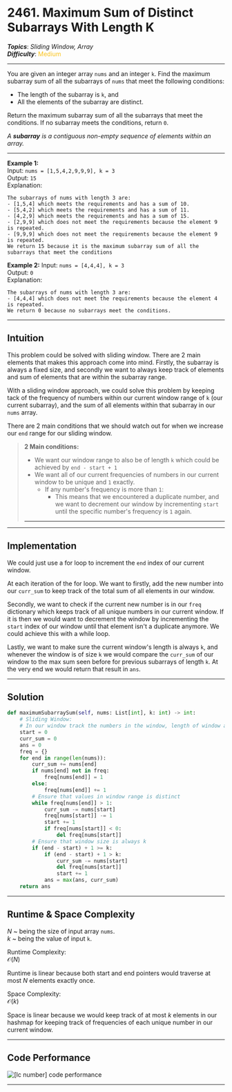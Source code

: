 # 2461. Maximum Sum of Distinct Subarrays With Length K
***Topics***: *Sliding Window, Array*  
***Difficulty***: <span style="color: #fac31d;">Medium</span>
<!-- green: #46c6c2, yellow: #fac31d, red: #f8615c-->
---
You are given an integer array `nums` and an integer `k`. Find the maximum subarray sum of all the subarrays of `nums` that meet the following conditions:  
- The length of the subarray is `k`, and
- All the elements of the subarray are distinct.  

Return the maximum subarray sum of all the subarrays that meet the conditions. If no subarray meets the conditions, return `0`.

*A ***subarray*** is a contiguous non-empty sequence of elements within an array.*

---
**Example 1:**  
Input: `nums = [1,5,4,2,9,9,9], k = 3`  
Output: `15`  
Explanation:
```
The subarrays of nums with length 3 are:
- [1,5,4] which meets the requirements and has a sum of 10.
- [5,4,2] which meets the requirements and has a sum of 11.
- [4,2,9] which meets the requirements and has a sum of 15.
- [2,9,9] which does not meet the requirements because the element 9 is repeated.
- [9,9,9] which does not meet the requirements because the element 9 is repeated.
We return 15 because it is the maximum subarray sum of all the subarrays that meet the conditions
```

**Example 2:**
Input: `nums = [4,4,4], k = 3`  
Output: `0`  
Explanation:
```
The subarrays of nums with length 3 are:
- [4,4,4] which does not meet the requirements because the element 4 is repeated.
We return 0 because no subarrays meet the conditions.
```

---
## Intuition
This problem could be solved with sliding window. There are 2 main elements that makes this approach come into mind. Firstly, the subarray is always a fixed size, and secondly we want to always keep track of elements and sum of elements that are within the subarray range.

With a sliding window approach, we could solve this problem by keeping tack of the frequency of numbers within our current window range of `k` (our current subarray), and the sum of all elements within that subarray in our `nums` array.

There are 2 main conditions that we should watch out for when we increase our `end` range for our sliding window.

> **2 Main conditions:**
> - We want our window range to also be of length `k` which could be achieved by `end - start + 1`
> - We want all of our current frequencies of numbers in our current window to be unique and `1` exactly.
>   - If any number's frequency is more than `1`:
>       - This means that we encountered a duplicate number, and we want to decrement our window by incrementing `start` until the specific number's frequency is `1` again.
> ---

---
## Implementation
We could just use a for loop to increment the `end` index of our current window.

At each iteration of the for loop. We want to firstly, add the new number into our `curr_sum` to keep track of the total sum of all elements in our window.

Secondly, we want to check if the current new number is in our `freq` dictionary which keeps track of all unique numbers in our current window. If it is then we would want to decrement the window by incrementing the `start` index of our window until that element isn't a duplicate anymore. We could achieve this with a while loop.

Lastly, we want to make sure the current window's length is always `k`, and whenever the window is of size `k` we would compare the `curr_sum` of our window to the max sum seen before for previous subarrays of length `k`. At the very end we would return that result in `ans`.

---
## Solution
```python
def maximumSubarraySum(self, nums: List[int], k: int) -> int:
    # Sliding Window:
    # In our window track the numbers in the window, length of window and current sum
    start = 0
    curr_sum = 0
    ans = 0
    freq = {}
    for end in range(len(nums)):
        curr_sum += nums[end]
        if nums[end] not in freq:
            freq[nums[end]] = 1
        else:
            freq[nums[end]] += 1
        # Ensure that values in window range is distinct
        while freq[nums[end]] > 1:
            curr_sum -= nums[start]
            freq[nums[start]] -= 1
            start += 1
            if freq[nums[start]] < 0:
                del freq[nums[start]]
        # Ensure that window size is always k
        if (end - start) + 1 >= k:
            if (end - start) + 1 > k:
                curr_sum -= nums[start]
                del freq[nums[start]]
                start += 1
            ans = max(ans, curr_sum)
    return ans
```
---
## Runtime & Space Complexity
$N$ ~ being the size of input array `nums`.  
$k$ ~ being the value of input `k`.  

Runtime Complexity:  
$\mathcal{O}(N)$

Runtime is linear because both start and end pointers would traverse at most $N$ elements exactly once.

Space Complexity:  
$\mathcal{O}(k)$

Space is linear because we would keep track of at most $k$ elements in our hashmap for keeping track of frequencies of each unique number in our current window.

---
## Code Performance
![[lc number] code performance](../../resources/code-performances/lc-2461.png)

---